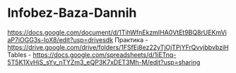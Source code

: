 # Infobez-Baza-Dannih
https://docs.google.com/document/d/1TihWfnEkzmIHA0VtEt9BQ8rUEKmViaP7iOGG3s-IoX8/edit?usp=drivesdk
Практика - https://drive.google.com/drive/folders/1FSfEj8ez22yTjOjTPjYFrQvvjbbvbziH
Tables - https://docs.google.com/spreadsheets/d/1iETnq-5T5K1XvHiS_sYv_nTYZm3_eQP3K7xDET3Mh-M/edit?usp=sharing
